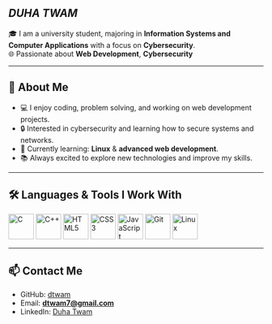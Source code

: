 ## <i> DUHA TWAM</i>

🎓 I am a university student, majoring in **Information Systems and Computer Applications** with a focus on **Cybersecurity**.  
🌐 Passionate about **Web Development**, **Cybersecurity**

---

## 🚀 About Me
- 💻 I enjoy coding, problem solving, and working on web development projects.  
- 🔒 Interested in cybersecurity and learning how to secure systems and networks.  
- 🌱 Currently learning: **Linux** & **advanced web development**.  
- 📚 Always excited to explore new technologies and improve my skills.  

---

## 🛠️ Languages & Tools I Work With
<p>
  <img src="https://cdn.jsdelivr.net/gh/devicons/devicon/icons/c/c-original.svg" alt="C" width="50"/>
  <img src="https://cdn.jsdelivr.net/gh/devicons/devicon/icons/cplusplus/cplusplus-original.svg" alt="C++" width="50"/>
  <img src="https://cdn.jsdelivr.net/gh/devicons/devicon/icons/html5/html5-original.svg" alt="HTML5" width="50"/>
  <img src="https://cdn.jsdelivr.net/gh/devicons/devicon/icons/css3/css3-original.svg" alt="CSS3" width="50"/>
  <img src="https://cdn.jsdelivr.net/gh/devicons/devicon/icons/javascript/javascript-original.svg" alt="JavaScript" width="50"/>
  <img src="https://cdn.jsdelivr.net/gh/devicons/devicon/icons/git/git-original.svg" alt="Git" width="50"/>
  <img src="https://cdn.jsdelivr.net/gh/devicons/devicon/icons/linux/linux-original.svg" alt="Linux" width="50"/>
</p>

---

## 📫 Contact Me
- GitHub: [dtwam](https://github.com/dtwam)  
- Email: **dtwam7@gmail.com**  
- LinkedIn: [Duha Twam](https://www.linkedin.com/in/duha-twam-7b4023334)  
